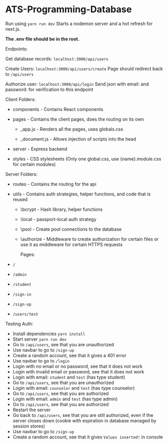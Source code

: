 # ATS-Programming-Database

Run using `yarn run dev`
Starts a nodemon server and a hot refresh for next.js.

**The .env file should be in the root.**

Endpoints:

Get database records:
`localhost:3000/api/users`

Create Users:
`localhost:3000/api/users/create`
Page should redirect back to `/api/users`

Authorize user:
`localhost:3000/api/login`
Send json with email: and password: for verification to this endpoint

Client Folders:

- components - Contains React components

- pages - Contains the client pages, does the routing on its own

  - \_app.js - Renders all the pages, uses globals.css

  - \_document.js - Allows injection of scripts into the head

- server - Express backend

- styles - CSS stylesheets (Only one global.css, use {name}.module.css for certain modules)

Server Folders:

- routes - Contains the routing for the api

- utils - Contains auth strategies, helper functions, and code that is reused

  - \bcrypt - Hash library, helper functions

  - \local - passport-local auth strategy

  - \pool - Create pool connections to the database

  - \authorize - Middleware to create authorization for certain files or use it as middleware for certain HTTPS requests

    Pages:

- `/`

- `/admin`

- `/student`

- `/sign-in`

- `/sign-up`

- `/users/test`

Testing Auth:

- Install dependencies `yarn install`
- Start server `yarn run dev`
- Go to `/api/users`, see that you are unauthorized
- Use navbar to go to `/sign-up`
- Create a random account, see that it gives a 401 error
- Use navbar to go to `/login`
- Login with no email or no password, see that it does not work
- Login with invalid email or password, see that it does not work
- Login with email: `student` and `test` (has type student)
- Go to `/api/users`, see that you are unauthorized
- Login with email: `counselor` and `test` (has type counselor)
- Go to `/api/users`, see that you are authorized
- Login with email: `admin` and `test` (has type admin)
- Go to `/api/users`, see that you are authorized
- Restart the server
- Go back to `/api/users`, see that you are still authorized, even if the server closes down (cookie with expiration in database managed by session stores)
- Use navbar to go to `/sign-up`
- Create a random account, see that it gives `Values inserted!` in console
